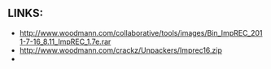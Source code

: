 
## LINKS:
* <http://www.woodmann.com/collaborative/tools/images/Bin_ImpREC_2011-7-16_8.11_ImpREC_1.7e.rar>
* <http://www.woodmann.com/crackz/Unpackers/Imprec16.zip>
* 

